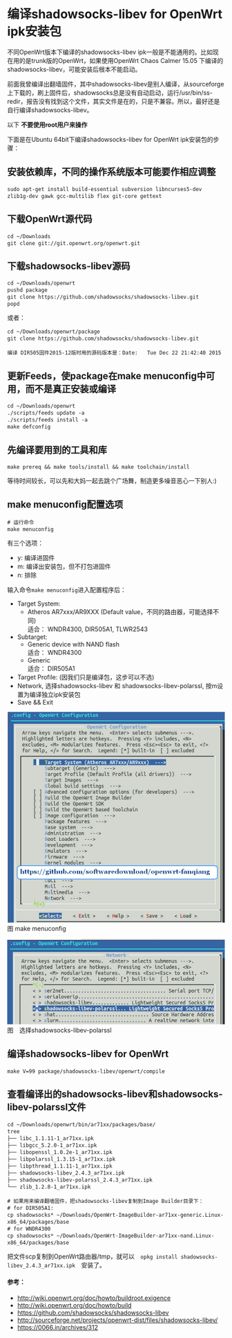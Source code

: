 编译shadowsocks-libev for OpenWrt ipk安装包
=========================================

不同OpenWrt版本下编译的shadowsocks-libev ipk一般是不能通用的。比如现在用的是trunk版的OpenWrt，如果使用OpenWrt Chaos Calmer 15.05 下编译的shadowsocks-libev，可能安装后根本不能启动。

前面我曾编译出翻墙固件，其中shadowsocks-libev是别人编译，从sourceforge上下载的，刷上固件后，shadowsocks总是没有自动启动，运行/usr/bin/ss-redir，报告没有找到这个文件，其实文件是在的，只是不兼容。所以，最好还是自行编译shadowsocks-libev。

以下 **不要使用root用户来操作**

下面是在Ubuntu 64bit下编译shadowsocks-libev for OpenWrt ipk安装包的步骤：

## 安装依赖库，不同的操作系统版本可能要作相应调整
	sudo apt-get install build-essential subversion libncurses5-dev zlib1g-dev gawk gcc-multilib flex git-core gettext

## 下载OpenWrt源代码
	cd ~/Downloads
	git clone git://git.openwrt.org/openwrt.git

## 下载shadowsocks-libev源码

	cd ~/Downloads/openwrt
	pushd package
	git clone https://github.com/shadowsocks/shadowsocks-libev.git
	popd

或者：
	
	cd ~/Downloads/openwrt/package
	git clone https://github.com/shadowsocks/shadowsocks-libev.git
	
	编译 DIR505固件2015-12版时用的源码版本是：Date:   Tue Dec 22 21:42:40 2015

## 更新Feeds，使package在make menuconfig中可用，而不是真正安装或编译
	cd ~/Downloads/openwrt
	./scripts/feeds update -a
	./scripts/feeds install -a	
	make defconfig
	
## 先编译要用到的工具和库

	make prereq && make tools/install && make toolchain/install

等待时间较长，可以先和大妈一起去跳个广场舞，制造更多噪音恶心一下别人:)

## make menuconfig配置选项
	# 运行命令
	make menuconfig

有三个选项：
- y: 编译进固件
- m: 编译出安装包，但不打包进固件
- n: 排除
	

输入命令`make menuconfig`进入配置程序后：

- Target System: 
	* Atheros AR7xxx/AR9XXX  (Default value，不同的路由器，可能选择不同)  
		适合： WNDR4300, DIR505A1, TLWR2543
- Subtarget: 
	* Generic device with NAND flash  
		适合： WNDR4300
	* Generic  
		适合： DIR505A1
- Target Profile: (因我们只是编译包，这步可以不选)
- Network, 选择shadowsocks-libev 和 shadowsocks-libev-polarssl,  按m设置为编译独立ipk安装包
- Save && Exit
			
![](images/4.1.make-menuconfig.png)  
图 make menuconfig

![](images/4.1.network-shadowsocks-libev-polarssl.png)  
图　选择shadowsocks-libev-polarssl								
										
														
## 编译shadowsocks-libev for OpenWrt
	make V=99 package/shadowsocks-libev/openwrt/compile	
	
## 查看编译出的shadowsocks-libev和shadowsocks-libev-polarssl文件
	
	cd ~/Downloads/openwrt/bin/ar71xx/packages/base/
	tree
	├── libc_1.1.11-1_ar71xx.ipk
	├── libgcc_5.2.0-1_ar71xx.ipk
	├── libopenssl_1.0.2e-1_ar71xx.ipk
	├── libpolarssl_1.3.15-1_ar71xx.ipk
	├── libpthread_1.1.11-1_ar71xx.ipk
	├── shadowsocks-libev_2.4.3_ar71xx.ipk
	├── shadowsocks-libev-polarssl_2.4.3_ar71xx.ipk
	└── zlib_1.2.8-1_ar71xx.ipk	
	
	# 如果用来编译翻墙固件，把shadowsocks-libev复制到Image Builder目录下：	
	# for DIR505A1:
	cp shadowsocks* ~/Downloads/OpenWrt-ImageBuilder-ar71xx-generic.Linux-x86_64/packages/base
	# for WNDR4300
	cp shadowsocks* ~/Downloads/OpenWrt-ImageBuilder-ar71xx-nand.Linux-x86_64/packages/base
	
	
把文件scp复制到OpenWrt路由器/tmp，就可以　`opkg install shadowsocks-libev_2.4.3_ar71xx.ipk`　安装了。
	
#### 参考：
- http://wiki.openwrt.org/doc/howto/buildroot.exigence
- http://wiki.openwrt.org/doc/howto/build
- https://github.com/shadowsocks/shadowsocks-libev
- http://sourceforge.net/projects/openwrt-dist/files/shadowsocks-libev/
- https://0066.in/archives/312
